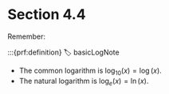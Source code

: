 # Section 4.4

Remember:

:::{prf:definition}
:label: basicLogNote
* The common logarithm is $\log_{10}(x)=\log(x)$.
* The natural logarithm is $\log_{e}(x)=\ln(x)$.